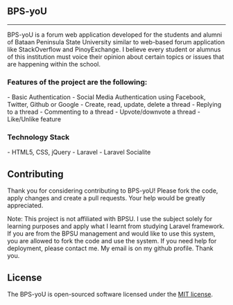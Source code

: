 <h2>BPS-yoU</h2>
<hr>

BPS-yoU is a forum web application developed for the students and alumni of Bataan Peninsula State University similar to web-based forum application like StackOverflow and PinoyExchange. I believe every student or alumnus of this institution must voice their opinion about certain topics or issues that are happening within the school.

<h3>Features of the project are the following:</h3>
- Basic Authentication
- Social Media Authentication using Facebook, Twitter, Github or Google
- Create, read, update, delete a thread
- Replying to a thread
- Commenting to a thread
- Upvote/downvote a thread
- Like/Unlike feature

<h3>Technology Stack</h3>
- HTML5, CSS, jQuery
- Laravel
- Laravel Socialite

## Contributing

Thank you for considering contributing to BPS-yoU! Please fork the code, apply changes and create a pull requests. Your help would be greatly appreciated.

Note: This project is not affiliated with BPSU. I use the subject solely for learning purposes and apply what I learnt from studying Laravel framework. If you are from the BPSU management and would like to use this system, you are allowed to fork the code and use the system. If you need help for deployment, please contact me. My email is on my github profile. Thank you.  

## License

The BPS-yoU is open-sourced software licensed under the [MIT license](http://opensource.org/licenses/MIT).
